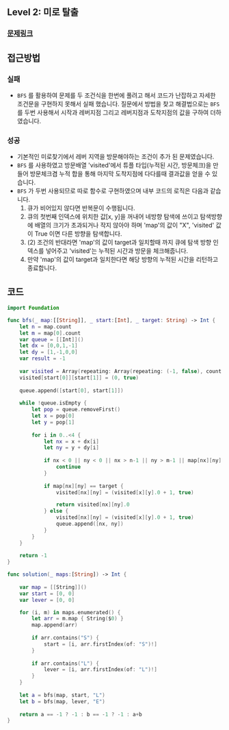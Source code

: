 ## Level 2: 미로 탈출

### [문제링크](https://school.programmers.co.kr/learn/courses/30/lessons/159993)  
 
## 접근방법

### 실패
- ```BFS``` 를 활용하여 문제를 두 조건식을 한번에 풀려고 해서 코드가 난잡하고 자세한 조건문을 구현하지 못해서 실패 했습니다. 질문에서 방법을 찾고 해결법으로는 ```BFS``` 를 두번 사용해서 시작과 레버지점 그리고 레버지점과 도착지점의 값을 구하여 더하였습니다.
    
### 성공 
- 기본적인 미로찾기에서 레버 지역을 방문해야하는 조건이 추가 된 문제였습니다.
- ```BFS``` 를 사용하였고 방문배열 'visited'에서 튜플 타입(누적된 시간, 방문체크)을 만들어 방문체크겸 누적 합을 통해 마지막 도착지점에 다다를때 결과값을 얻을 수 있습니다.
- ```BFS``` 가 두번 사용되므로 따로 함수로 구현하였으며 내부 코드의 로직은 다음과 같습니다. 
    1. 큐가 비어있지 않다면 반복문이 수행됩니다. 
    2. 큐의 첫번째 인덱스에 위치한 값[x, y]을 꺼내어 네방향 탐색에 쓰이고 탐색방향에 배열의 크기가 초과되거나 작지 않아야 하며 'map'의 값이 "X", 'visited' 값이 True 이면 다른 방향을 탐색합니다.
    3. (2) 조건의 반대라면 'map'의 값이 target과 일치할때 까지 큐에 탐색 방향 인덱스를 넣어주고 'visited'는 누적된 시간과 방문을 체크해줍니다.
    4. 만약 'map'의 값이 target과 일치한다면 해당 방향의 누적된 시간을 리턴하고 종료합니다.

## 코드

```Swift
import Foundation

func bfs(_ map:[[String]], _ start:[Int], _ target: String) -> Int {
    let n = map.count
    let m = map[0].count
    var queue = [[Int]]()
    let dx = [0,0,1,-1]
    let dy = [1,-1,0,0]
    var result = -1
    
    var visited = Array(repeating: Array(repeating: (-1, false), count: map[0].count), count: map.count)
    visited[start[0]][start[1]] = (0, true)
    
    queue.append([start[0], start[1]])
    
    while !queue.isEmpty {
        let pop = queue.removeFirst()
        let x = pop[0]
        let y = pop[1]
        
        for i in 0..<4 {
            let nx = x + dx[i]
            let ny = y + dy[i]
            
            if nx < 0 || ny < 0 || nx > n-1 || ny > m-1 || map[nx][ny] == "X" || visited[nx][ny].1 {
                continue
            }
            
            if map[nx][ny] == target {
                visited[nx][ny] = (visited[x][y].0 + 1, true)

                return visited[nx][ny].0
            } else {
                visited[nx][ny] = (visited[x][y].0 + 1, true)
                queue.append([nx, ny])
            }
        }
    }
    
    return -1
}

func solution(_ maps:[String]) -> Int {
    
    var map = [[String]]()
    var start = [0, 0]
    var lever = [0, 0]

    for (i, m) in maps.enumerated() {
        let arr = m.map { String($0) }
        map.append(arr)
        
        if arr.contains("S") {
            start = [i, arr.firstIndex(of: "S")!]
        }
        
        if arr.contains("L") {
            lever = [i, arr.firstIndex(of: "L")!]
        }
    }
    
    let a = bfs(map, start, "L") 
    let b = bfs(map, lever, "E") 
    
    return a == -1 ? -1 : b == -1 ? -1 : a+b
}
```
